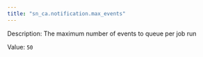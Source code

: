 ```yaml
---
title: "sn_ca.notification.max_events"
---
```


Description: The maximum number of events to queue per job run

Value: `50`